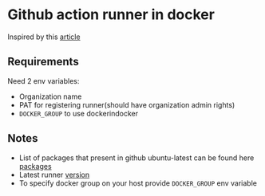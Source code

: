 # Github action runner in docker

Inspired by this [article](https://testdriven.io/blog/github-actions-docker/)

## Requirements

Need 2 env variables:

- Organization name
- PAT for registering runner(should have organization admin rights)
- `DOCKER_GROUP` to use dockerindocker

## Notes

- List of packages that present in github ubuntu-latest can be found here [packages](https://raw.githubusercontent.com/actions/runner-images/main/images/linux/toolsets/toolset-2204.json)
- Latest runner [version](https://github.com/actions/runner/releases)
- To specify docker group on your host provide `DOCKER_GROUP` env variable
